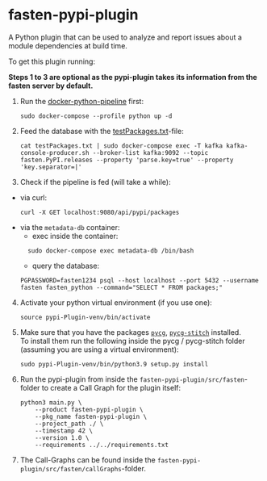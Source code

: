 # fasten-pypi-plugin
A Python plugin that can be used to analyze and report issues about a module dependencies at build time.

To get this plugin running:

**Steps 1 to 3 are optional as the pypi-plugin takes its information from the fasten server by default.**

1. Run the [docker-python-pipeline](https://github.com/fasten-project/fasten-docker-deployment) first:
	```
	sudo docker-compose --profile python up -d
	```

2. Feed the database with the [testPackages.txt](https://github.com/fasten-project/fasten-pypi-plugin/blob/development/testPackages.txt)-file:
	```
	cat testPackages.txt | sudo docker-compose exec -T kafka kafka-console-producer.sh --broker-list kafka:9092 --topic fasten.PyPI.releases --property 'parse.key=true' --property 'key.separator=|'
	```

3. Check if the pipeline is fed (will take a while):
 * via curl:
   ```
   curl -X GET localhost:9080/api/pypi/packages
   ```
 * via the `metadata-db` container:
	* exec inside the container:
   ```
	 sudo docker-compose exec metadata-db /bin/bash
	 ```
	* query the database:
	 ```
	 PGPASSWORD=fasten1234 psql --host localhost --port 5432 --username fasten fasten_python --command="SELECT * FROM packages;"
	 ```

4. Activate your python virtual environment (if you use one):
	```
	source pypi-Plugin-venv/bin/activate
	```

5. Make sure that you have the packages [`pycg`](https://github.com/vitsalis/pycg), [`pycg-stitch`](https://github.com/fasten-project/pycg-stitch) installed. \
   To install them run the following inside the pycg / pycg-stitch folder (assuming you are using a virtual environment):
	 ```
	 sudo pypi-Plugin-venv/bin/python3.9 setup.py install
	 ```

6. Run the pypi-plugin from inside the `fasten-pypi-plugin/src/fasten`-folder to create a Call Graph for the plugin itself:
	```
	python3 main.py \
		--product fasten-pypi-plugin \
		--pkg_name fasten-pypi-plugin \
		--project_path ./ \
		--timestamp 42 \
		--version 1.0 \
		--requirements ../../requirements.txt
	```

7. The Call-Graphs can be found inside the `fasten-pypi-plugin/src/fasten/callGraphs`-folder.
